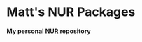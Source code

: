 # Matt's NUR Packages

**My personal [NUR](https://github.com/nix-community/NUR) repository**

<!-- Remove this if you don't use github actions -->
<!-- ![Build and populate cache](https://github.com/<YOUR-GITHUB-USER>/nur-packages/workflows/Build%20and%20populate%20cache/badge.svg) -->

<!--
Uncomment this if you use travis:

[![Build Status](https://travis-ci.com/<YOUR_TRAVIS_USERNAME>/nur-packages.svg?branch=master)](https://travis-ci.com/<YOUR_TRAVIS_USERNAME>/nur-packages)
-->
<!-- [![Cachix Cache](https://img.shields.io/badge/cachix-<YOUR_CACHIX_CACHE_NAME>-blue.svg)](https://<YOUR_CACHIX_CACHE_NAME>.cachix.org) -->

